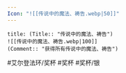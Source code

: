 ```yaml
---
Icon: "![[传说中的魔法、祷告.webp|50]]"
---
```

```ad-common-silver-trophy
title: (Title:: "传说中的魔法、祷告")
![[传说中的魔法、祷告.webp|100]]
(Comment:: "获得所有传说中的魔法、祷告")
```

#艾尔登法环/奖杯 #奖杯 #奖杯/银